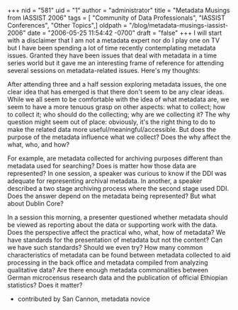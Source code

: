 +++
nid = "581"
uid = "1"
author = "administrator"
title = "Metadata Musings from IASSIST 2006"
tags = [ "Community of Data Professionals", "IASSIST Conferences", "Other Topics",]
oldpath = "/blog/metadata-musings-iassist-2006"
date = "2006-05-25 11:54:42 -0700"
draft = "false"
+++
I will start with a disclaimer that I am not a metadata expert nor do I
play one on TV but I have been spending a lot of time recently
contemplating metadata issues. Granted they have been issues that deal
with metadata in a time series world but it gave me an interesting frame
of reference for attending several sessions on metadata-related issues.
Here's my thoughts:

After attending three and a half session exploring metadata issues, the
one clear idea that has emerged is that there don't seem to be any
clear ideas. While we all seem to be comfortable with the idea of what
metadata are, we seem to have a more tenuous grasp on other aspects:
what to collect; how to collect it; who should do the collecting; why
are we collecting it? The why question might seem out of place:
obviously, it's the right thing to do to make the related data more
useful/meaningful/accessible. But does the purpose of the metadata
influence what we collect? Does the why affect the what, who, and how?

For example, are metadata collected for archiving purposes different
than metadata used for searching? Does is matter how those data are
represented? In one session, a speaker was curious to know if the DDI
was adequate for representing archival metadata. In another, a speaker
described a two stage archiving process where the second stage used DDI.
Does the answer depend on the metadata being represented? But what about
Dublin Core?

In a session this morning, a presenter questioned whether metadata
should be viewed as reporting about the data or supporting work with the
data. Does the perspective affect the practical who, what, how of
metadata? We have standards for the presentation of metadata but not the
content? Can we have such standards? Should we even try? How many common
characteristics of metadata can be found between metadata collected to
aid processing in the back office and metadata compiled from analyzing
qualitative data? Are there enough metadata commonalities between German
microcensus research data and the publication of official Ethiopian
statistics? Does it matter?

- contributed by San Cannon, metadata novice
